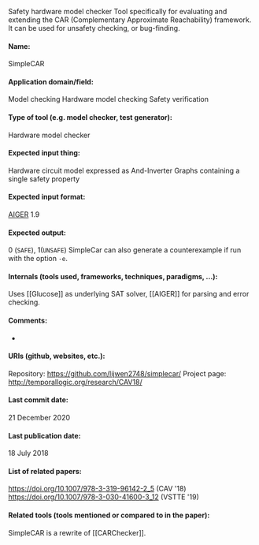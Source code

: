 Safety hardware model checker
Tool specifically for evaluating and extending the CAR (Complementary Approximate Reachability) framework. It can be used for unsafety checking, or bug-finding.

#### Name:
SimpleCAR

#### Application domain/field:
Model checking
Hardware model checking
Safety verification

#### Type of tool (e.g. model checker, test generator):
Hardware model checker

#### Expected input thing:
Hardware circuit model expressed as And-Inverter Graphs containing a single safety property

#### Expected input format:
[AIGER](AIGER.md) 1.9

#### Expected output:
0 (`SAFE`), 1(`UNSAFE`)
SimpleCar can also generate a counterexample if run with the option `-e`.

#### Internals (tools used, frameworks, techniques, paradigms, ...):
Uses [[Glucose]] as underlying SAT solver, [[AIGER]] for parsing and error checking.

#### Comments:
-

#### URIs (github, websites, etc.):
Repository: https://github.com/lijwen2748/simplecar/
Project page: http://temporallogic.org/research/CAV18/

#### Last commit date:
21 December 2020

#### Last publication date:
18 July 2018

#### List of related papers:
https://doi.org/10.1007/978-3-319-96142-2_5 (CAV '18)
https://doi.org/10.1007/978-3-030-41600-3_12 (VSTTE '19)

#### Related tools (tools mentioned or compared to in the paper):
SimpleCAR is a rewrite of [[CARChecker]].
